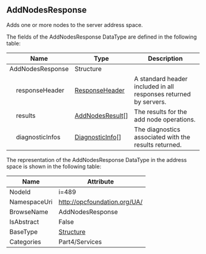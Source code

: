 <!-- datatype -->
## AddNodesResponse
Adds one or more nodes to the server address space.  
<!-- end of description -->
The fields of the AddNodesResponse DataType are defined in the following table:  

|Name|Type|Description|
|---|---|---|
|AddNodesResponse|Structure||
|&nbsp;&nbsp;&nbsp;&nbsp;responseHeader|[ResponseHeader](../../../Part4/Services/ResponseHeader/readme.md)|A standard header included in all responses returned by servers.|
|&nbsp;&nbsp;&nbsp;&nbsp;results|[AddNodesResult](../../../Part4/Services/AddNodesResult/readme.md)[]|The results for the add node operations.|
|&nbsp;&nbsp;&nbsp;&nbsp;diagnosticInfos|[DiagnosticInfo](../../../Part4/DataTypes/DiagnosticInfo/readme.md)[]|The diagnostics associated with the results returned.|

The representation of the AddNodesResponse DataType in the address space is shown in the following table:  

|Name|Attribute|
|---|---|
|NodeId|i=489|
|NamespaceUri|http://opcfoundation.org/UA/|
|BrowseName|AddNodesResponse|
|IsAbstract|False|
|BaseType|[Structure](../../../Part3/DataTypes/Structure/readme.md)|
|Categories|Part4/Services|

